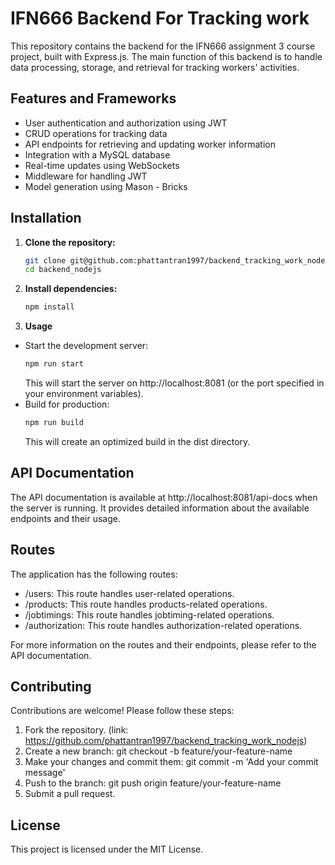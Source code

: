 # IFN666 Backend For Tracking work

This repository contains the backend for the IFN666 assignment 3 course project, built with Express.js. The main function of this backend is to handle data processing, storage, and retrieval for tracking workers' activities.

## Features and Frameworks

- User authentication and authorization using JWT
- CRUD operations for tracking data
- API endpoints for retrieving and updating worker information
- Integration with a MySQL database
- Real-time updates using WebSockets
- Middleware for handling JWT
- Model generation using Mason - Bricks

## Installation

1. **Clone the repository:**

   ```bash
   git clone git@github.com:phattantran1997/backend_tracking_work_nodejs.git
   cd backend_nodejs
2. **Install dependencies:**
   ```bash
   npm install
3. **Usage**
 - Start the development server:
   ```bash
   npm run start
    ```
   This will start the server on http://localhost:8081 (or the port specified in your environment variables).
 - Build for production:
   ```bash
   npm run build
    ```
   This will create an optimized build in the dist directory.


## API Documentation

The API documentation is available at http://localhost:8081/api-docs when the server is running. It provides detailed information about the available endpoints and their usage.

## Routes
The application has the following routes:

- /users: This route handles user-related operations.
- /products: This route handles products-related operations.
- /jobtimings: This route handles jobtiming-related operations.
- /authorization: This route handles authorization-related operations.

For more information on the routes and their endpoints, please refer to the API documentation.


## Contributing
Contributions are welcome! Please follow these steps:

1. Fork the repository. (link: https://github.com/phattantran1997/backend_tracking_work_nodejs)
2. Create a new branch: git checkout -b feature/your-feature-name
3. Make your changes and commit them: git commit -m 'Add your commit message'
4. Push to the branch: git push origin feature/your-feature-name
5. Submit a pull request.

## License
This project is licensed under the MIT License.
